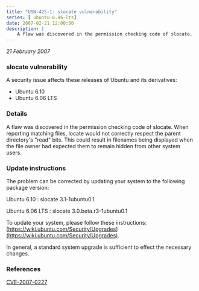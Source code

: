 ```yaml
---
title: "USN-425-1: slocate vulnerability"
series: [ ubuntu-6.06-lts]
date: 2007-02-21 12:00:00
description: |
    A flaw was discovered in the permission checking code of slocate.  When  reporting matching files, locate would not correctly respect the parent  directory&#39;s &quot;read&quot; bits.  This could result in filenames being displayed  when the file owner had expected them to remain hidden from other system  users.
--- 
```

 
 

*21 February 2007*

### slocate vulnerability

A security issue affects these releases of Ubuntu and its derivatives:

* Ubuntu 6.10
* Ubuntu 6.06 LTS

### Details

A flaw was discovered in the permission checking code of slocate. When reporting matching files, locate would not correctly respect the parent directory&#39;s &quot;read&quot; bits. This could result in filenames being displayed when the file owner had expected them to remain hidden from other system users.

### Update instructions

The problem can be corrected by updating your system to the following package version:

Ubuntu 6.10
 : slocate <span>3.1-1ubuntu0.1</span>

Ubuntu 6.06 LTS
 : slocate <span>3.0.beta.r3-1ubuntu0.1</span>

To update your system, please follow these instructions: [https://wiki.ubuntu.com/Security/Upgrades](https://wiki.ubuntu.com/Security/Upgrades).

In general, a standard system upgrade is sufficient to effect the necessary changes.

### References

 
 [CVE-2007-0227](http://people.ubuntu.com/~ubuntu-security/cve/CVE-2007-0227)
 

